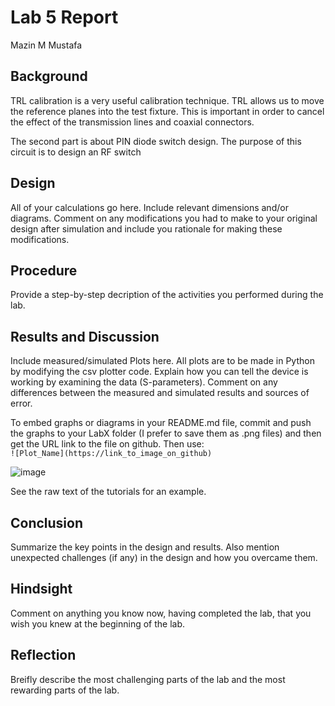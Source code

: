 # Lab 5 Report
Mazin M Mustafa 

## Background

TRL calibration is a very useful calibration technique. TRL allows us to move the reference planes into the test fixture. This is important in order to cancel the effect of the transmission lines and coaxial connectors.

The second part is about PIN diode switch design. The purpose of this circuit is to design an RF switch

## Design
All of your calculations go here. Include relevant dimensions and/or diagrams. Comment on any modifications you had to make to your original design after simulation and include you rationale for making these modifications.

## Procedure
Provide a step-by-step decription of the activities you performed during the lab.

## Results and Discussion
Include measured/simulated Plots here. All plots are to be made in Python by modifying the csv plotter code. Explain how you can tell the device is working by examining the data (S-parameters). Comment on any differences between the measured and simulated results and sources of error.

To embed graphs or diagrams in your README.md file, commit and push the graphs to your LabX folder (I prefer to save them as .png files) and then get the URL link to the file on github. Then use: <br>
`![Plot_Name](https://link_to_image_on_github)` <br>

![image](https://github.com/CourseReps/ECEN452-Spring2016/blob/master/Students/Mazin-M-Mustafa/Lab5/Capacitance.png) <br>

See the raw text of the tutorials for an example.

## Conclusion
Summarize the key points in the design and results. Also mention unexpected challenges (if any) in the design and how you overcame them. 

## Hindsight
Comment on anything you know now, having completed the lab, that you wish you knew at the beginning of the lab.

## Reflection
Breifly describe the most challenging parts of the lab and the most rewarding parts of the lab.
